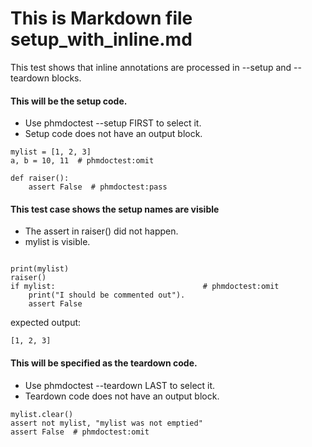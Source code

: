 # This is Markdown file setup_with_inline.md

This test shows that inline annotations are processed in
--setup and --teardown blocks.

#### This will be the setup code.

- Use phmdoctest --setup FIRST to select it.
- Setup code does not have an output block. 
```py3
mylist = [1, 2, 3]
a, b = 10, 11  # phmdoctest:omit

def raiser():
    assert False  # phmdoctest:pass
```

#### This test case shows the setup names are visible

- The assert in raiser() did not happen.
- mylist is visible.
```py3

print(mylist)
raiser()
if mylist:                                 # phmdoctest:omit
    print("I should be commented out").
    assert False
```
expected output:
```
[1, 2, 3]
```


#### This will be specified as the teardown code.

- Use phmdoctest --teardown LAST to select it.
- Teardown code does not have an output block. 
```py3
mylist.clear()
assert not mylist, "mylist was not emptied"
assert False  # phmdoctest:omit
```